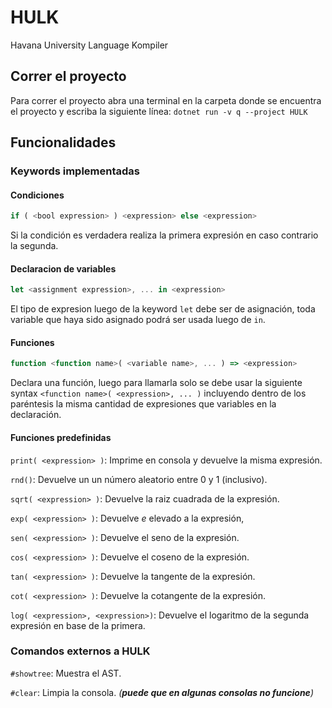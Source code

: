 # HULK

Havana University Language Kompiler

## Correr el proyecto

Para correr el proyecto abra una terminal en la carpeta donde se encuentra el proyecto y escriba la siguiente línea:
    `dotnet run -v q --project HULK`

## Funcionalidades

### Keywords implementadas

#### Condiciones

```js
if ( <bool expression> ) <expression> else <expression>
```

Si la condición es verdadera realiza la primera expresión en caso contrario la segunda.


#### Declaracion de variables

```js
let <assignment expression>, ... in <expression>
```

El tipo de expresion luego de la keyword `let` debe ser de asignación, toda variable que haya sido asignado podrá ser usada luego de `in`.

#### Funciones

```js
function <function name>( <variable name>, ... ) => <expression>
```

Declara una función, luego para llamarla solo se debe usar la siguiente syntax `<function name>( <expression>, ... )` incluyendo dentro de los paréntesis la misma cantidad de expresiones que variables en la declaración.

#### Funciones predefinidas

`print( <expression> )`: Imprime en consola y devuelve la misma expresión.

`rnd()`: Devuelve un un número aleatorio entre 0 y 1 (inclusivo).

`sqrt( <expression> )`: Devuelve la raiz cuadrada de la expresión.

`exp( <expression> )`: Devuelve $e$ elevado a la expresión,

`sen( <expression> )`: Devuelve el seno de la expresión.

`cos( <expression> )`: Devuelve el coseno de la expresión.

`tan( <expression> )`: Devuelve la tangente de la expresión.

`cot( <expression> )`: Devuelve la cotangente de la expresión.

`log( <expression>, <expression>)`: Devuelve el logaritmo de la segunda expresión en base de la primera.

### Comandos externos a **HULK**

`#showtree`:    Muestra el AST.

`#clear`:    Limpia la consola. _(**puede que en algunas consolas no funcione**)_
